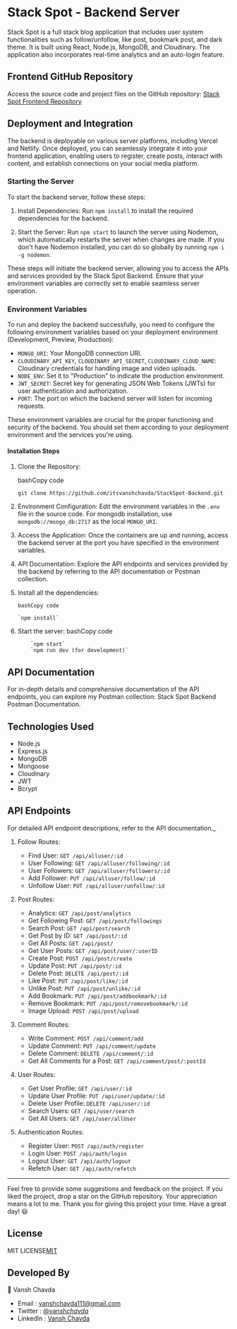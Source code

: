 # Stack Spot - Backend Server

Stack Spot is a full stack blog application that includes user system functionalities such as follow/unfollow, like post, bookmark post, and dark theme. It is built using React, Node.js, MongoDB, and Cloudinary. The application also incorporates real-time analytics and an auto-login feature.

## Frontend GitHub Repository

Access the source code and project files on the GitHub repository: [Stack Spot Frontend Repository](https://github.com/itsvanshchavda/StackSpot-Frontend)

## Deployment and Integration

The backend is deployable on various server platforms, including Vercel and Netlify. Once deployed, you can seamlessly integrate it into your frontend application, enabling users to register, create posts, interact with content, and establish connections on your social media platform.

### Starting the Server

To start the backend server, follow these steps:

1.  Install Dependencies: Run `npm install` to install the required dependencies for the backend.

2.  Start the Server: Run `npm start` to launch the server using Nodemon, which automatically restarts the server when changes are made. If you don't have Nodemon installed, you can do so globally by running `npm i -g nodemon`.

These steps will initiate the backend server, allowing you to access the APIs and services provided by the Stack Spot Backend. Ensure that your environment variables are correctly set to enable seamless server operation.

### Environment Variables

To run and deploy the backend successfully, you need to configure the following environment variables based on your deployment environment (Development, Preview, Production):

- `MONGO_URI`: Your MongoDB connection URI.
- `CLOUDINARY_API_KEY`, `CLOUDINARY_API_SECRET`, `CLOUDINARY_CLOUD_NAME`: Cloudinary credentials for handling image and video uploads.
- `NODE_ENV`: Set it to "Production" to indicate the production environment.
- `JWT_SECRET`: Secret key for generating JSON Web Tokens (JWTs) for user authentication and authorization.
- `PORT`: The port on which the backend server will listen for incoming requests.

These environment variables are crucial for the proper functioning and security of the backend. You should set them according to your deployment environment and the services you're using.

#### Installation Steps

1.  Clone the Repository:

    bashCopy code

    `git clone https://github.com/itsvanshchavda/StackSpot-Backend.git`

2.  Environment Configuration: Edit the environment variables in the `.env` file in the source code. For mongodb installation, use `mongodb://mongo_db:2717` as the local `MONGO_URI`.

3.  Access the Application: Once the containers are up and running, access the backend server at the port you have specified in the environment variables.

4.  API Documentation: Explore the API endpoints and services provided by the backend by referring to the API documentation or Postman collection.

5.  Install all the dependencies:

        bashCopy code

        `npm install`

6.  Start the server:
            bashCopy code

            `npm start`
            `npm run dev (for development)`




## API Documentation

For in-depth details and comprehensive documentation of the API endpoints, you can explore my Postman collection: Stack Spot Backend Postman Documentation.

## Technologies Used

- Node.js
- Express.js
- MongoDB
- Mongoose
- Cloudinary
- JWT
- Bcrypt

## API Endpoints

For detailed API endpoint descriptions, refer to the API documentation.\_

1.  Follow Routes:

    - Find User: `GET /api/alluser/:id`
    - User Following: `GET /api/alluser/following/:id`
    - User Followers: `GET /api/alluser/followers/:id`
    - Add Follower: `PUT /api/alluser/follow/:id`
    - Unfollow User: `PUT /api/alluser/unfollow/:id`

2.  Post Routes:

    - Analytics: `GET /api/post/analytics`
    - Get Following Post: `GET /api/post/followings`
    - Search Post: `GET /api/post/search`
    - Get Post by ID: `GET /api/post/:id`
    - Get All Posts: `GET /api/post/`
    - Get User Posts: `GET /api/post/user/:userID`
    - Create Post: `POST /api/post/create`
    - Update Post: `PUT /api/post/:id`
    - Delete Post: `DELETE /api/post/:id`
    - Like Post: `PUT /api/post/like/:id`
    - Unlike Post: `PUT /api/post/unlike/:id`
    - Add Bookmark: `PUT /api/post/addbookmark/:id`
    - Remove Bookmark: `PUT /api/post/removebookmark/:id`
    - Image Upload: `POST /api/post/upload`

3.  Comment Routes:

    - Write Comment: `POST /api/comment/add`
    - Update Comment: `PUT /api/comment/update`
    - Delete Comment: `DELETE /api/comment/:id`
    - Get All Comments for a Post: `GET /api/comment/post/:postId`

4.  User Routes:

    - Get User Profile: `GET /api/user/:id`
    - Update User Profile: `PUT /api/user/update/:id`
    - Delete User Profile: `DELETE /api/user/:id`
    - Search Users: `GET /api/user/search`
    - Get All Users: `GET /api/user/allUser`

5.  Authentication Routes:

    - Register User: `POST /api/auth/register`
    - Login User: `POST /api/auth/login`
    - Logout User: `GET /api/auth/logout`
    - Refetch User: `GET /api/auth/refetch`

---

Feel free to provide some suggestions and feedback on the project. If you liked the project, drop a star on the GitHub repository. Your appreciation means a lot to me. Thank you for giving this project your time. Have a great day! 😃

## License

MIT LICENSE[MIT](LICENSE)

## Developed By

👤 Vansh Chavda

- Email : vanshchavda111@gmail.com
- Twitter : [@vansh*chavda*](https://twitter.com/vansh_chavda_)
- LinkedIn : [Vansh Chavda](https://www.linkedin.com/in/vanshchavda07)
